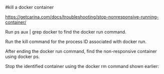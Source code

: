 #kill a docker container

https://getcarina.com/docs/troubleshooting/stop-nonresponsive-running-container/

Run ps aux | grep docker to find the docker run command.

Run the kill command for the process ID associated with docker run.


After ending the docker run command, find the non-responsive container using docker ps.


Stop the identified container using the docker rm command shown earlier:

